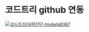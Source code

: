 # 코드트리 github 연동

[![코드트리|실력진단-tmdwls8387](https://banner.codetree.ai/v1/banner/tmdwls8387)](https://www.codetree.ai/profiles/tmdwls8387)

